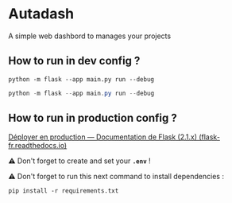 # Autadash

A simple web dashbord to manages your projects

## How to run in dev config ?

```shell
python -m flask --app main.py run --debug
```

```PowerShell
python -m flask --app main.py run --debug
```



## How to run in production config ?

[Déployer en production — Documentation de Flask (2.1.x) (flask-fr.readthedocs.io)](https://flask-fr.readthedocs.io/tutorial/deploy/)

⚠️ Don't forget to create and set your **`.env`** !

⚠️ Don't forget to run this next command to install dependencies :

```
pip install -r requirements.txt
```
